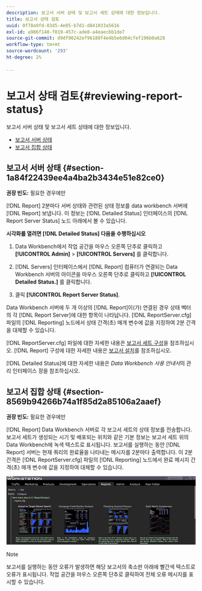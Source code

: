 ```yaml
---
description: 보고서 서버 상태 및 보고서 세트 상태에 대한 정보입니다.
title: 보고서 상태 검토
uuid: 0f78a9fd-83d5-4e05-b7d1-d841033a5616
exl-id: a986f148-f019-457c-ade8-a4eaecbb1de7
source-git-commit: d9df90242ef96188f4e4b5e6d04cfef196b0a628
workflow-type: tm+mt
source-wordcount: '293'
ht-degree: 2%

---
```


# 보고서 상태 검토{#reviewing-report-status}

보고서 서버 상태 및 보고서 세트 상태에 대한 정보입니다.

* [보고서 서버 상태](../../../home/c-rpt-oview/c-admin-rpt/c-rev-rpt-st.md#section-1a84f22439ee4a4ba2b3434e51e82ce0)
* [보고서 집합 상태](../../../home/c-rpt-oview/c-admin-rpt/c-rev-rpt-st.md#section-8569b94266b74a1f85d2a85106a2aaef)

## 보고서 서버 상태 {#section-1a84f22439ee4a4ba2b3434e51e82ce0}

**권장 빈도:**  필요한 경우에만

[!DNL Report] 2분마다 서버 상태와 관련된 상태 정보를 data workbench 서버에  [!DNL Report] 보냅니다. 이 정보는 [!DNL Detailed Status] 인터페이스의 [!DNL Report Server Status] 노드 아래에서 볼 수 있습니다.

**시각화를 열려면  [!DNL Detailed Status] 다음을 수행하십시오**

1. Data Workbench에서 작업 공간을 마우스 오른쪽 단추로 클릭하고 **[!UICONTROL Admin]** > **[!UICONTROL Servers]** 를 클릭합니다.

1. [!DNL Servers] 인터페이스에서 [!DNL Report] 컴퓨터가 연결되는 Data Workbench 서버의 아이콘을 마우스 오른쪽 단추로 클릭하고 **[!UICONTROL Detailed Status.]** 를 클릭합니다.

1. 클릭 **[!UICONTROL Report Server Status]**.

Data Workbench 서버에 두 개 이상의 [!DNL Report]이(가) 연결된 경우 상태 벡터의 각 [!DNL Report Server]에 대한 항목이 나타납니다. [!DNL ReportServer.cfg] 파일의 [!DNL Reporting] 노드에서 상태 간격(초) 매개 변수에 값을 지정하여 2분 간격을 대체할 수 있습니다.

[!DNL ReportServer.cfg] 파일에 대한 자세한 내용은 [보고서 세트 구성](../../../home/c-rpt-oview/c-work-rpt-sets/t-create-rpt-set/t-config-rpt-set/t-config-rpt-set.md#task-cfb2fd0c28bc48c2acdd582fe0d670d0)을 참조하십시오. [!DNL Report] 구성에 대한 자세한 내용은 [보고서 설치](../../../home/c-rpt-oview/c-inst-rpt/c-inst-rpt.md#concept-3b8696a5b7f04ebfaafec7ff55890d91)를 참조하십시오.

[!DNL Detailed Status]에 대한 자세한 내용은 *Data Workbench 사용 안내서*&#x200B;의 관리 인터페이스 장을 참조하십시오.

## 보고서 집합 상태 {#section-8569b94266b74a1f85d2a85106a2aaef}

**권장 빈도:**  필요한 경우에만

[!DNL Report] Data Workbench 서버로 각 보고서 세트의 상태 정보를 전송합니다. 보고서 세트가 생성되는 시기 및 배포되는 위치와 같은 기본 정보는 보고서 세트 위의 Data Workbench에 녹색 텍스트로 표시됩니다. 보고서를 실행하는 동안 [!DNL Report] 서버는 현재 쿼리의 완료율을 나타내는 메시지를 2분마다 출력합니다. 이 2분 간격은 [!DNL ReportServer.cfg] 파일의 [!DNL Reporting] 노드에서 완료 메시지 간격(초) 매개 변수에 값을 지정하여 대체할 수 있습니다.

![](assets/report_status.png)

>[!NOTE]
>
>보고서를 실행하는 동안 오류가 발생하면 해당 보고서의 축소판 아래에 빨간색 텍스트로 오류가 표시됩니다. 작업 공간을 마우스 오른쪽 단추로 클릭하여 전체 오류 메시지를 표시할 수 있습니다.

